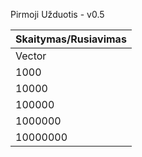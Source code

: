 Pirmoji Užduotis - v0.5

|Skaitymas/Rusiavimas|
|---|
|Vector|List|Deque|
|1000|0.002/0.0003|0.005/0.0002|0.002/0.0005|
|10000|0.02/0.006|0.015/0.003|0.014/0.006|
|100000|0.14/0.07|0.14/0.05|0.13/0.085|
|1000000|1.4/0.77|1.4/0.4|1.35/0.9|
|10000000|23.8/28.6|13/6|13.4/13.9|
